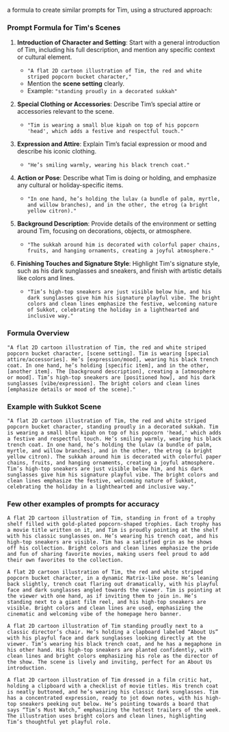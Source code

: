 a formula to create similar prompts for Tim, using a structured approach:

### **Prompt Formula for Tim's Scenes**

1. **Introduction of Character and Setting**: Start with a general introduction of Tim, including his full description, and mention any specific context or cultural element.
   - `"A flat 2D cartoon illustration of Tim, the red and white striped popcorn bucket character,"`
   - Mention the **scene setting** clearly.
   - Example: `"standing proudly in a decorated sukkah"`

2. **Special Clothing or Accessories**: Describe Tim’s special attire or accessories relevant to the scene.
   - `"Tim is wearing a small blue kipah on top of his popcorn 'head', which adds a festive and respectful touch."`

3. **Expression and Attire**: Explain Tim’s facial expression or mood and describe his iconic clothing.
   - `"He’s smiling warmly, wearing his black trench coat."`

4. **Action or Pose**: Describe what Tim is doing or holding, and emphasize any cultural or holiday-specific items.
   - `"In one hand, he’s holding the lulav (a bundle of palm, myrtle, and willow branches), and in the other, the etrog (a bright yellow citron)."`

5. **Background Description**: Provide details of the environment or setting around Tim, focusing on decorations, objects, or atmosphere.
   - `"The sukkah around him is decorated with colorful paper chains, fruits, and hanging ornaments, creating a joyful atmosphere."`

6. **Finishing Touches and Signature Style**: Highlight Tim's signature style, such as his dark sunglasses and sneakers, and finish with artistic details like colors and lines.
   - `"Tim’s high-top sneakers are just visible below him, and his dark sunglasses give him his signature playful vibe. The bright colors and clean lines emphasize the festive, welcoming nature of Sukkot, celebrating the holiday in a lighthearted and inclusive way."`

### **Formula Overview**

```
"A flat 2D cartoon illustration of Tim, the red and white striped popcorn bucket character, [scene setting]. Tim is wearing [special attire/accessories]. He’s [expression/mood], wearing his black trench coat. In one hand, he’s holding [specific item], and in the other, [another item]. The [background description], creating a [atmosphere or mood]. Tim’s high-top sneakers are [positioned how], and his dark sunglasses [vibe/expression]. The bright colors and clean lines [emphasize details or mood of the scene]."
```

### **Example with Sukkot Scene**

```
"A flat 2D cartoon illustration of Tim, the red and white striped popcorn bucket character, standing proudly in a decorated sukkah. Tim is wearing a small blue kipah on top of his popcorn 'head,' which adds a festive and respectful touch. He’s smiling warmly, wearing his black trench coat. In one hand, he’s holding the lulav (a bundle of palm, myrtle, and willow branches), and in the other, the etrog (a bright yellow citron). The sukkah around him is decorated with colorful paper chains, fruits, and hanging ornaments, creating a joyful atmosphere. Tim’s high-top sneakers are just visible below him, and his dark sunglasses give him his signature playful vibe. The bright colors and clean lines emphasize the festive, welcoming nature of Sukkot, celebrating the holiday in a lighthearted and inclusive way."
```

### **Few other examples of prompts for accuracy**

```
A flat 2D cartoon illustration of Tim, standing in front of a trophy shelf filled with gold-plated popcorn-shaped trophies. Each trophy has a movie title written on it, and Tim is proudly pointing at the shelf with his classic sunglasses on. He’s wearing his trench coat, and his high-top sneakers are visible. Tim has a satisfied grin as he shows off his collection. Bright colors and clean lines emphasize the pride and fun of sharing favorite movies, making users feel proud to add their own favorites to the collection.

```

```
A flat 2D cartoon illustration of Tim, the red and white striped popcorn bucket character, in a dynamic Matrix-like pose. He’s leaning back slightly, trench coat flaring out dramatically, with his playful face and dark sunglasses angled towards the viewer. Tim is pointing at the viewer with one hand, as if inviting them to join in. He’s standing next to a giant film reel, and his high-top sneakers are visible. Bright colors and clean lines are used, emphasizing the cinematic and welcoming vibe of the homepage hero banner.
```

```
A flat 2D cartoon illustration of Tim standing proudly next to a classic director’s chair. He’s holding a clapboard labeled “About Us” with his playful face and dark sunglasses looking directly at the viewer. Tim’s wearing his black trench coat, and he has a megaphone in his other hand. His high-top sneakers are planted confidently, with clean lines and bright colors emphasizing his role as the director of the show. The scene is lively and inviting, perfect for an About Us introduction.
```

```
A flat 2D cartoon illustration of Tim dressed in a film critic hat, holding a clipboard with a checklist of movie titles. His trench coat is neatly buttoned, and he’s wearing his classic dark sunglasses. Tim has a concentrated expression, ready to jot down notes, with his high-top sneakers peeking out below. He’s pointing towards a board that says “Tim’s Must Watch,” emphasizing the hottest trailers of the week. The illustration uses bright colors and clean lines, highlighting Tim’s thoughtful yet playful role.
```